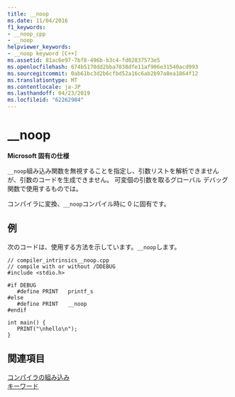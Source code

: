 ```yaml
---
title: __noop
ms.date: 11/04/2016
f1_keywords:
- __noop_cpp
- __noop
helpviewer_keywords:
- __noop keyword [C++]
ms.assetid: 81ac6e97-7bf8-496b-b3c4-fd02837573e5
ms.openlocfilehash: 674b5170dd2bba7038dfe11af906e31540acd993
ms.sourcegitcommit: 0ab61bc3d2b6cfbd52a16c6ab2b97a8ea1864f12
ms.translationtype: MT
ms.contentlocale: ja-JP
ms.lasthandoff: 04/23/2019
ms.locfileid: "62262984"
---
```

# <a name="noop"></a>__noop

**Microsoft 固有の仕様**

`__noop`組み込み関数を無視することを指定し、引数リストを解析できませんが、引数のコードを生成できません。 可変個の引数を取るグローバル デバッグ関数で使用するものでは。

コンパイラに変換、`__noop`コンパイル時に 0 に固有です。

## <a name="example"></a>例

次のコードは、使用する方法を示しています。`__noop`します。

```
// compiler_intrinsics__noop.cpp
// compile with or without /DDEBUG
#include <stdio.h>

#if DEBUG
   #define PRINT   printf_s
#else
   #define PRINT   __noop
#endif

int main() {
   PRINT("\nhello\n");
}
```

## <a name="see-also"></a>関連項目

[コンパイラの組み込み](../intrinsics/compiler-intrinsics.md)<br/>
[キーワード](../cpp/keywords-cpp.md)